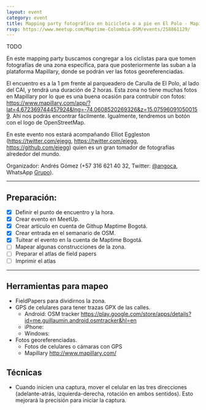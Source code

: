 ```yaml
---
layout: event
category: event
title: Mapping party fotográfico en bicicleta o a pie en El Polo - Mapillary
rsvp: https://www.meetup.com/Maptime-Colombia-OSM/events/258861129/
---
```


TODO

En este mapping party buscamos congregar a los ciclistas para que tomen fotografías de una zona específica, para que posteriormente las suban a la plataforma Mapillary, donde se podrán ver las fotos georeferenciadas.

El encuentro es a la 1 pm frente al parqueadero de Carulla de El Polo, al lado del CAI, y tendrá una duración de 2 horas.
Esta zona no tiene muchas fotos en Mapillary por lo que es una buena ocasión para contrubir con fotos: https://www.mapillary.com/app/?lat=4.672369744457924&lng=-74.0608520269326&z=15.075960910500159.
Ahí nos podrás encontrar fácilmente. Igualmente, tendremos un botón con el logo de OpenStreetMap.

En este evento nos estará acompañando Elliot Eggleston (https://twitter.com/ejegg, https://twitter.com/ejegg, https://github.com/ejegg) quien es un gran tomador de fotografías alrededor del mundo.

Organizador: Andrés Gómez (+57 316 621 40 32, Twitter: [@angoca](http://twitter.com/angoca),
WhatsApp [Grupo](https://chat.whatsapp.com/Is8kErwoFDg0SwtyWcjD0o)).

-----

## Preparación:

- [X] Definir el punto de encuentro y la hora.
- [X] Crear evento en MeetUp.
- [X] Crear artículo en cuenta de Githup Maptime Bogotá.
- [X] Crear entrada en el semanario de OSM.
- [X] Tuitear el evento en la cuenta de Maptime Bogotá.
- [ ] Mapear algunas construcciones de la zona.
- [ ] Preparar el atlas de field papers
- [ ] Imprimir el atlas

-----

## Herramientas para mapeo

* FieldPapers para dividirnos la zona.
* GPS de celulares para tener trazas GPX de las calles.
  * Android: OSM tracker https://play.google.com/store/apps/details?id=me.guillaumin.android.osmtracker&hl=en
  * iPhone:
  * Windows:
* Fotos georeferenciadas.
  * Fotos de celulares o cámaras con GPS
  * Mapillary http://www.mapillary.com/

## Técnicas

* Cuando inicien una captura, mover el celular en las tres direcciones (adelante-atrás, izquierda-derecha, rotación en ambos sentidos). Esto mejorará la precisión para iniciar la captura.
